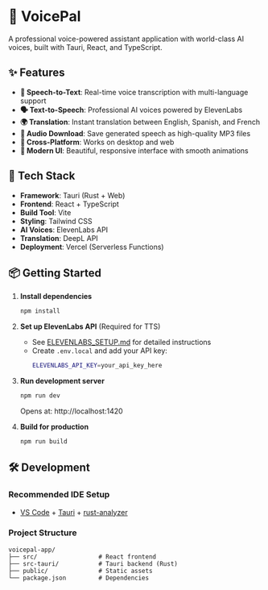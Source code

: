 # 🎤 VoicePal

A professional voice-powered assistant application with world-class AI voices, built with Tauri, React, and TypeScript.

## ✨ Features

- **🎯 Speech-to-Text**: Real-time voice transcription with multi-language support
- **🗣️ Text-to-Speech**: Professional AI voices powered by ElevenLabs
- **🌍 Translation**: Instant translation between English, Spanish, and French
- **💾 Audio Download**: Save generated speech as high-quality MP3 files
- **📱 Cross-Platform**: Works on desktop and web
- **🎨 Modern UI**: Beautiful, responsive interface with smooth animations

## 🚀 Tech Stack

- **Framework**: Tauri (Rust + Web)
- **Frontend**: React + TypeScript
- **Build Tool**: Vite
- **Styling**: Tailwind CSS
- **AI Voices**: ElevenLabs API
- **Translation**: DeepL API
- **Deployment**: Vercel (Serverless Functions)

## 📦 Getting Started

1. **Install dependencies**
   ```bash
   npm install
   ```

2. **Set up ElevenLabs API** (Required for TTS)
   - See [ELEVENLABS_SETUP.md](./ELEVENLABS_SETUP.md) for detailed instructions
   - Create `.env.local` and add your API key:
     ```bash
     ELEVENLABS_API_KEY=your_api_key_here
     ```

3. **Run development server**
   ```bash
   npm run dev
   ```
   Opens at: http://localhost:1420

4. **Build for production**
   ```bash
   npm run build
   ```

## 🛠️ Development

### Recommended IDE Setup

- [VS Code](https://code.visualstudio.com/) + [Tauri](https://marketplace.visualstudio.com/items?itemName=tauri-apps.tauri-vscode) + [rust-analyzer](https://marketplace.visualstudio.com/items?itemName=rust-lang.rust-analyzer)

### Project Structure

```
voicepal-app/
├── src/                 # React frontend
├── src-tauri/           # Tauri backend (Rust)
├── public/              # Static assets
└── package.json         # Dependencies
```
